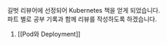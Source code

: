 길벗 리뷰어에 선정되어 Kubernetes 책을 얻게 되었습니다.   
파트 별로 공부 기록과 함께 리뷰를 작성하도록 하겠습니다.  

   
1. [[Pod와 Deployment]]